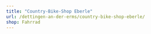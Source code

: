 ```yaml
---
title: "Country-Bike-Shop Eberle"
url: /dettingen-an-der-erms/country-bike-shop-eberle/
shop: Fahrrad
---
```


